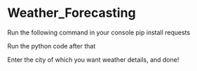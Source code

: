 # Weather_Forecasting

Run the following command in your console
    pip install requests

Run the python code after that

Enter the city of which you want weather details, and done!

